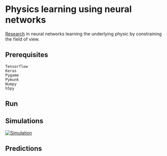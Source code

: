 # Physics learning using neural networks
[Research](https://drive.google.com/file/d/1NNsIXCzIrc_wk570KmOr1ck69hq83zE1/view?usp=sharing) in neural networks learning the underlying physic by constraining the field of view.

## Prerequisites
```
Tensorflow
Keras
Pygame 
Pymunk
Numpy 
h5py
```
## Run

## Simulations
[![Simulation](https://img.youtube.com/vi/jv9sYlYRAU0/0.jpg)](https://www.youtube.com/watch?v=jv9sYlYRAU0)


## Predictions

